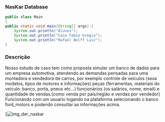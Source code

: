 ### NasKar Database
```java
public class Main
{
public static void main(String[] args) {
	System.out.println("Alunos");
	System.out.println("Caio Fabio Gregio");
	System.out.println("Rafael Wolff Luiz");
}


```
### Descrição 

Nosso estudo de caso tem como proposta simular um banco de dados para um empresa automotiva, atendendo as demandas pensadas para uma montadora e vendedora de carros, por exemplo controle de veículos (seus modelos, tipos de motores e informações) peças (ferramentas, materiais do veículo: banco, porta, pneus etc...) funcionários (os salários, nome, email) e quantidade de vendas.(como venda por país/região e vendas por vendedor) Funcionando com um usuario logando na plataforma selecionando o banco ford_motors e podendo consultar as informações acima.

}![img_der_naskar](https://github.com/caio-chzz/Naskar_motors-databases/assets/111304209/8da88efe-5f2a-4215-a608-0bdf1de6d7e4)


